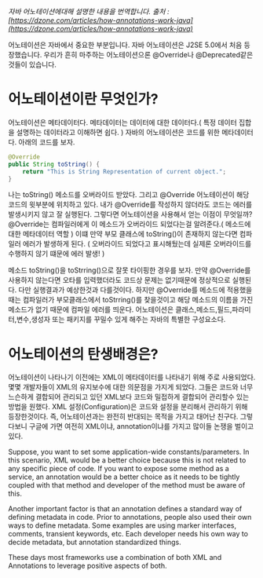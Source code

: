 _자바 어노테이션에대해 설명한 내용을 번역합니다. 출처 : [https://dzone.com/articles/how-annotations-work-java](https://dzone.com/articles/how-annotations-work-java)_

어노테이션은 자바에서 중요한 부분입니다. 자바 어노테이션은 J2SE 5.0에서 처음 등장했습니다. 우리가 흔히 마주하는 어노테이션으론 @Override나 @Deprecated같은 것들이 있습니다.

# 어노테이션이란 무엇인가?
어노테이션은 메타데이터다. 메타데이터는 데이터에 대한 데이터다.( 특정 데이터 집합을 설명하는 데이터라고 이해하면 쉽다. ) 자바의 어노테이션은 코드를 위한 메타데이터다. 아래의 코드를 보자.  
```java
@Override
public String toString() {
    return "This is String Representation of current object.";
}
```
나는 toString() 메소드를 오버라이드 받았다. 그리고 @Override 어노테이션이 해당 코드의 윗부분에 위치하고 있다. 내가 @Override를 작성하지 않더라도 코드는 에러를 발생시키지 않고 잘 실행된다. 
그렇다면 어노테이션을 사용해서 얻는 이점이 무엇일까? @Override는 컴파일러에게 이 메소드가 오버라이드 되었다는걸 알려준다.( 메소드에 대한 메타데이터 역할 ) 이떄 만약 부모 클래스에 toString()이 존재하지 않는다면 컴파일러 에러가 발생하게 된다. ( 오버라이드 되었다고 표시해뒀는데 실제론 오버라이드를 수행하지 않기 떄문에 에러 발생! )

메소드 toString()을 toStrring()으로 잘못 타이핑한 경우를 보자. 만약 @Override를 사용하지 않는다면 오타를 입력했더라도 코드상 문제는 없기때문에 정상적으로 실행된다. 다만 실행결과가 예상한것과 다를것이다. 하지만 @Override를 메소드에 적용했을때는 컴파일러가 부모클래스에서 toStrring()를 찾을것이고 해당 메소드의 이름을 가진 메소드가 없기 때문에 컴파일 에러를 띄운다.
어노테이션은 클래스,메소드,필드,파라미터,변수,생성자 또는 패키지를 꾸밀수 있게 해주는 자바의 특별한 구성요소다.


# 어노테이션의 탄생배경은?
어노테이션이 나타나기 이전에는 XML이 메타데이터를 나타내기 위해 주로 사용되었다. 몇몇 개발자들이 XML의 유지보수에 대한 의문점을 가지게 되었다. 그들은 코드와 너무 느슨하게 결합되어 관리되고 있던 XML보다 코드와 밀접하게 결합되어 관리할수 있는 방법을 원했다. XML 설정(Configuration)은 코드와 설정을 분리해서 관리하기 위해 등장한것이다. 즉, 어노테이션과는 완전히 반대되는 목적을 가지고 태어난 친구다. 그렇다보니 구글에 가면 여전히 XML이냐, annotation이냐를 가지고 많이들 논쟁을 벌이고 있다. 





Suppose, you want to set some application-wide constants/parameters. In this scenario, XML would be a better choice because this is not related to any specific piece of code. If you want to expose some method as a service, an annotation would be a better choice as it needs to be tightly coupled with that method and developer of the method must be aware of this.

Another important factor is that an annotation defines a standard way of defining metadata in code. Prior to annotations, people also used their own ways to define metadata. Some examples are using marker interfaces, comments, transient keywords, etc. Each developer needs his own way to decide metadata, but annotation standardized things.

These days most frameworks use a combination of both XML and Annotations to leverage positive aspects of both.



